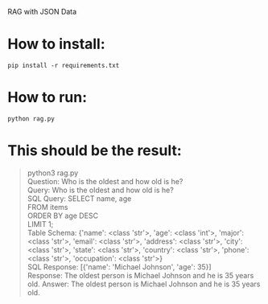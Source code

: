 RAG with JSON Data

How to install:
====

    pip install -r requirements.txt


How to run:
====

    python rag.py


This should be the result:
====
> python3 rag.py  
> Question: Who is the oldest and how old is he?  
Query: Who is the oldest and how old is he?  
SQL Query: SELECT name, age  
FROM items  
ORDER BY age DESC  
LIMIT 1;  
Table Schema: {'name': <class 'str'>, 'age': <class 'int'>, 'major': <class 'str'>, 'email': <class 'str'>, 'address': <class 'str'>, 'city': <class 'str'>, 'state': <class 'str'>, 'country': <class 'str'>, 'phone': <class 'str'>, 'occupation': <class 'str'>}  
SQL Response: [{'name': 'Michael Johnson', 'age': 35}]  
Response: The oldest person is Michael Johnson and he is 35 years old.
> Answer: The oldest person is Michael Johnson and he is 35 years old.  
>   
